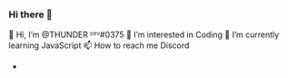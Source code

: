 ### Hi there 👋

:wave: Hi, I’m @THUNDER ᴰᴱⱽ#0375
:eyes: I’m interested in Coding
:seedling: I’m currently learning JavaScript
:mailbox: How to reach me Discord

- 
